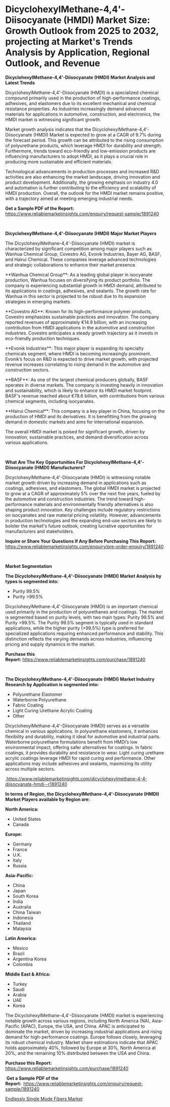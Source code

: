 <p><h1>DicyclohexylMethane-4,4'-Diisocyanate (HMDI) Market Size: Growth Outlook from 2025 to 2032, projecting at Market's Trends Analysis by Application, Regional Outlook, and Revenue</h1></p><p><strong>DicyclohexylMethane-4,4'-Diisocyanate (HMDI) Market Analysis and Latest Trends</strong></p>
<p><p>DicyclohexylMethane-4,4'-Diisocyanate (HMDI) is a specialized chemical compound primarily used in the production of high-performance coatings, adhesives, and elastomers due to its excellent mechanical and chemical resistance properties. As industries increasingly demand advanced materials for applications in automotive, construction, and electronics, the HMDI market is witnessing significant growth.</p><p>Market growth analysis indicates that the DicyclohexylMethane-4,4'-Diisocyanate (HMDI) Market is expected to grow at a CAGR of 9.7% during the forecast period. This growth can be attributed to the rising consumption of polyurethane products, which leverage HMDI for durability and strength. Furthermore, trends toward eco-friendly and low-emission products are influencing manufacturers to adopt HMDI, as it plays a crucial role in producing more sustainable and efficient materials.</p><p>Technological advancements in production processes and increased R&D activities are also enhancing the market landscape, driving innovation and product development. Additionally, the growing emphasis on industry 4.0 and automation is further contributing to the efficiency and scalability of HMDI production. Overall, the outlook for the HMDI market remains positive, with a trajectory aimed at meeting emerging industrial needs.</p></p>
<p><strong>Get a Sample PDF of the Report:&nbsp;</strong> <a href="https://www.reliablemarketinsights.com/enquiry/request-sample/1891240?utm_campaign=2454&utm_medium=2&utm_source=Github&utm_content=ia&utm_term=03042025&utm_id=dicyclohexylmethane-44-diisocyanate-hmdi">https://www.reliablemarketinsights.com/enquiry/request-sample/1891240</a></p>
<p>&nbsp;</p>
<p><strong>DicyclohexylMethane-4,4'-Diisocyanate (HMDI) Major Market Players</strong></p>
<p><p>The DicyclohexylMethane-4,4'-Diisocyanate (HMDI) market is characterized by significant competition among major players such as Wanhua Chemical Group, Covestro AG, Evonik Industries, Bayer AG, BASF, and Hairui Chemical. These companies leverage advanced technologies and strategic collaborations to enhance their market presence.</p><p>**Wanhua Chemical Group**: As a leading global player in isocyanate production, Wanhua focuses on diversifying its product portfolio. The company is experiencing substantial growth in HMDI demand, attributed to its applications in coatings, adhesives, and sealants. The growth rate for Wanhua in this sector is projected to be robust due to its expansion strategies in emerging markets.</p><p>**Covestro AG**: Known for its high-performance polymer products, Covestro emphasizes sustainable practices and innovation. The company reported revenues of approximately €14.9 billion, with an increasing contribution from HMDI applications in the automotive and construction industries. Covestro anticipates a steady growth trajectory as it invests in eco-friendly production techniques.</p><p>**Evonik Industries**: This major player is expanding its specialty chemicals segment, where HMDI is becoming increasingly prominent. Evonik’s focus on R&D is expected to drive market growth, with projected revenue increases correlating to rising demand in the automotive and construction sectors.</p><p>**BASF**: As one of the largest chemical producers globally, BASF operates in diverse markets. The company is investing heavily in innovation and sustainability, which is likely to enhance its HMDI market footprint. BASF's revenue reached about €78.6 billion, with contributions from various chemical segments, including isocyanates.</p><p>**Hairui Chemical**: This company is a key player in China, focusing on the production of HMDI and its derivatives. It is benefitting from the growing demand in domestic markets and aims for international expansion.</p><p>The overall HMDI market is poised for significant growth, driven by innovation, sustainable practices, and demand diversification across various applications.</p></p>
<p>&nbsp;</p>
<p><strong>What Are The Key Opportunities For DicyclohexylMethane-4,4'-Diisocyanate (HMDI) Manufacturers?</strong></p>
<p><p>DicyclohexylMethane-4,4'-Diisocyanate (HMDI) is witnessing notable market growth driven by increasing demand in applications such as coatings, adhesives, and elastomers. The global HMDI market is projected to grow at a CAGR of approximately 5% over the next five years, fueled by the automotive and construction industries. The trend toward high-performance materials and environmentally friendly alternatives is also shaping product innovation. Key challenges include regulatory restrictions on isocyanates and raw material pricing volatility. However, advancements in production technologies and the expanding end-use sectors are likely to bolster the market's future outlook, creating lucrative opportunities for manufacturers and stakeholders.</p></p>
<p><strong>Inquire or Share Your Questions If Any Before Purchasing This Report:</strong> <a href="https://www.reliablemarketinsights.com/enquiry/pre-order-enquiry/1891240?utm_campaign=2454&utm_medium=2&utm_source=Github&utm_content=ia&utm_term=03042025&utm_id=dicyclohexylmethane-44-diisocyanate-hmdi">https://www.reliablemarketinsights.com/enquiry/pre-order-enquiry/1891240</a></p>
<p>&nbsp;</p>
<p><strong>Market Segmentation</strong></p>
<p><strong>The DicyclohexylMethane-4,4'-Diisocyanate (HMDI) Market Analysis by types is segmented into:</strong></p>
<p><ul><li>Purity 99.5%</li><li>Purity >99.5%</li></ul></p>
<p><p>DicyclohexylMethane-4,4'-Diisocyanate (HMDI) is an important chemical used primarily in the production of polyurethanes and coatings. The market is segmented based on purity levels, with two main types: Purity 99.5% and Purity >99.5%. The Purity 99.5% segment is typically used in standard applications, while the higher purity (>99.5%) type is preferred for specialized applications requiring enhanced performance and stability. This distinction reflects the varying demands across industries, influencing pricing and supply dynamics in the market.</p></p>
<p><strong>Purchase this Report:&nbsp;</strong><a href="https://www.reliablemarketinsights.com/purchase/1891240?utm_campaign=2454&utm_medium=2&utm_source=Github&utm_content=ia&utm_term=03042025&utm_id=dicyclohexylmethane-44-diisocyanate-hmdi">https://www.reliablemarketinsights.com/purchase/1891240</a></p>
<p>&nbsp;</p>
<p><strong>The DicyclohexylMethane-4,4'-Diisocyanate (HMDI) Market Industry Research by Application is segmented into:</strong></p>
<p><ul><li>Polyurethane Elastomer</li><li>Waterborne Polyurethane</li><li>Fabric Coating</li><li>Light Curing Urethane Acrylic Coating</li><li>Other</li></ul></p>
<p><p>DicyclohexylMethane-4,4'-Diisocyanate (HMDI) serves as a versatile chemical in various applications. In polyurethane elastomers, it enhances flexibility and durability, making it ideal for automotive and industrial parts. Waterborne polyurethane formulations benefit from HMDI’s low environmental impact, offering safer alternatives for coatings. In fabric coatings, it provides durability and resistance to wear. Light curing urethane acrylic coatings leverage HMDI for rapid curing and performance. Other applications may include adhesives and sealants, maximizing its utility across multiple sectors.</p></p>
<p><a href="https://www.reliablemarketinsights.com/dicyclohexylmethane-4-4-diisocyanate-hmdi--r1891240?utm_campaign=2454&utm_medium=2&utm_source=Github&utm_content=ia&utm_term=03042025&utm_id=dicyclohexylmethane-44-diisocyanate-hmdi">&nbsp;https://www.reliablemarketinsights.com/dicyclohexylmethane-4-4-diisocyanate-hmdi--r1891240</a></p>
<p><strong>In terms of Region, the DicyclohexylMethane-4,4'-Diisocyanate (HMDI) Market Players available by Region are:</strong></p>
<p>
    <p> <strong> North America: </strong>
        <ul>
            <li>United States</li>
            <li>Canada</li>
        </ul>
        </p> 
    <p> <strong> Europe: </strong>
        <ul>
            <li>Germany</li>
            <li>France</li>
            <li>U.K.</li>
            <li>Italy</li>
            <li>Russia</li>
        </ul>
        </p> 
    <p> <strong> Asia-Pacific: </strong>
        <ul>
            <li>China</li>
            <li>Japan</li>
            <li>South Korea</li>
            <li>India</li>
            <li>Australia</li>
            <li>China Taiwan</li>
            <li>Indonesia</li>
            <li>Thailand</li>
            <li>Malaysia</li>
        </ul>
        </p> 
    <p> <strong> Latin America: </strong>
        <ul>
            <li>Mexico</li>
            <li>Brazil</li>
            <li>Argentina Korea</li>
            <li>Colombia</li>
        </ul>
        </p> 
    <p> <strong> Middle East & Africa: </strong>
        <ul>
            <li>Turkey</li>
            <li>Saudi</li>
            <li>Arabia</li>
            <li>UAE</li>
            <li>Korea</li>
        </ul>
    </p>
    </p>
<p><p>The DicyclohexylMethane-4,4'-Diisocyanate (HMDI) market is experiencing notable growth across various regions, including North America (NA), Asia-Pacific (APAC), Europe, the USA, and China. APAC is anticipated to dominate the market, driven by increasing industrial applications and rising demand for high-performance coatings. Europe follows closely, leveraging its robust chemical industry. Market share estimations indicate that APAC holds approximately 40%, followed by Europe at 30%, North America at 20%, and the remaining 10% distributed between the USA and China.</p></p>
<p><strong>Purchase this Report: </strong><a href="https://www.reliablemarketinsights.com/purchase/1891240?utm_campaign=2454&utm_medium=2&utm_source=Github&utm_content=ia&utm_term=03042025&utm_id=dicyclohexylmethane-44-diisocyanate-hmdi">https://www.reliablemarketinsights.com/purchase/1891240</a></p>
<p>&nbsp;<strong>Get a Sample PDF of the Report:&nbsp;&nbsp;</strong><a href="https://www.reliablemarketinsights.com/enquiry/request-sample/1891240?utm_campaign=2454&utm_medium=2&utm_source=Github&utm_content=ia&utm_term=03042025&utm_id=dicyclohexylmethane-44-diisocyanate-hmdi">https://www.reliablemarketinsights.com/enquiry/request-sample/1891240</a></p>
<p><strong></strong></p>
<p><p><a href="https://github.com/lindaopodray/Market-Research-Report-List-1/blob/main/endlessly-single-mode-fibers-market.md?utm_campaign=2454&utm_medium=2&utm_source=Github&utm_content=ia&utm_term=03042025&utm_id=dicyclohexylmethane-44-diisocyanate-hmdi">Endlessly Single Mode Fibers Market</a></p></p>